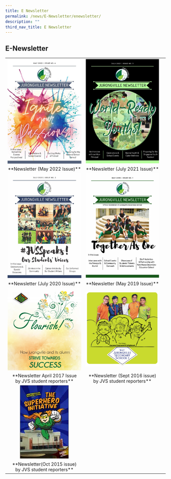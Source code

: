 ```yaml
---
title: E Newsletter
permalink: /news/E-Newsletter/enewsletter/
description: ""
third_nav_title: E Newsletter
---
```

## E-Newsletter

<table width="100%">
<tbody>
<tr>
<td width="50%" align="center"><a href="/news/E-Newsletter/2022/"><img src="/images/01 Cover Page.jpg"></a></td>
<td width="50%" aligh="center"><a href="/news/E-Newsletter/2021/"><img src="/images/JVS E-Newsletter_July_2021-P01.jpg"></a></td>
</tr>
<tr>
<td><center>**Newsletter (May 2022 Issue)**</center></td>
<td><center>**Newsletter (July 2021 Issue)**</center></td>
</tr>
<tr>
<td align="center"><a href="/news/E-Newsletter/2020/"><img src="/images/JVS e-Newsletter July2020_Page_01.jpg"></a></td>
<td align="center"><a href="/files/JVS%20Newsletter%202019%20Updated.pdf"><img src="/images/JVS Newletter May 2019 Cover.jpg"></a></td>
</tr>
<tr>
<td><center>**Newsletter (July 2020 Issue)**</center></td>
<td><center>**Newsletter (May 2019 Issue)**</center></td>
</tr>
<tr>
<td align="center"><a href=""><img src="/images/flourish.png"></a></td>
<td align="center"><a href=""><img src="/images/news.png"></a></td>
</tr>
<tr>
<td><center>**Newsletter April 2017 Issue<br>by JVS student reporters**</center></td>
<td><center>**Newsletter (Sept 2016 issue)<br>	by JVS student reporters**</center></td>
</tr>	
<tr>
<td align="center"><a href=""><img src="/images/Jurongville 2015 Newsletter 2.png"></a></td>
<td></td>
</tr>
<tr>
<td><center>**Newsletter(Oct 2015 issue)<br>by JVS student reporters**</center><td>
<td></td>
</tr>
